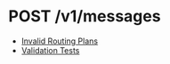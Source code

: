 # POST /v1/messages

* [Invalid Routing Plans](invalid_routing_plans.md)
* [Validation Tests](validation.md)
